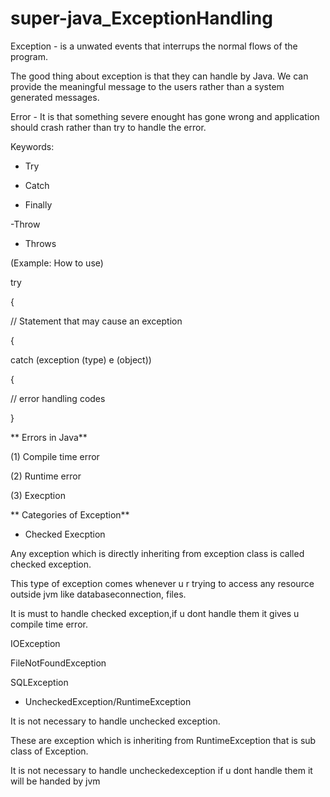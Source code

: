 # super-java_ExceptionHandling

Exception - is a unwated events that interrups the normal flows of the program. 

The good thing about exception is that they can handle by Java. We can provide the meaningful message to the users rather than
a system generated messages.

Error - It is that something severe enought has gone wrong and application should crash rather than try to handle the error.


Keywords:

- Try

- Catch

- Finally

-Throw

- Throws

(Example: How to use)

try

{

// Statement that may cause an exception

{

catch (exception (type) e (object))

{

// error handling codes

}


** Errors in Java**

(1) Compile time error

(2) Runtime error

(3) Execption 


** Categories of Exception**

* Checked Execption

Any exception which is directly inheriting from exception class is called checked exception. 

This type of exception comes whenever u r trying to access any resource outside jvm like databaseconnection, files. 

It is must to handle checked exception,if u dont handle them it gives u compile time error.

IOException

FileNotFoundException

SQLException


* UncheckedException/RuntimeException

It is not necessary to handle unchecked exception.

These are exception which is inheriting from RuntimeException that is sub class of Exception.

It is not necessary to handle uncheckedexception if u dont handle them it will be handed by jvm




